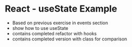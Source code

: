 # React - useState Example 

* Based on previous exercise in events section 
* show how to use useState 
* contains completed refactor with hooks
* contains completed version with class for comparison 